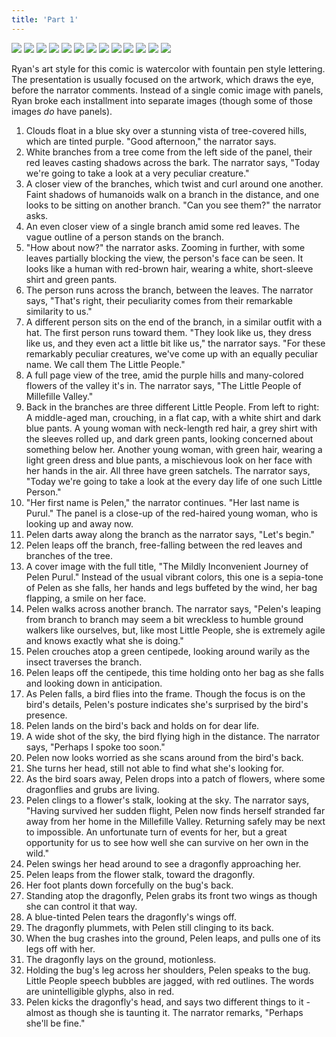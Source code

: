 ```yaml
---
title: 'Part 1'
---
```


![](pelen01.jpg)
![](pelen02.jpg)
![](pelen03.jpg)
![](pelen04.jpg)
![](pelen05.jpg)
![](pelen06.jpg)
![](pelen07.jpg)
![](pelen08.jpg)
![](pelen09.jpg)
![](pelen10.jpg)
![](pelen11.jpg)
![](pelen12.jpg)
![](pelen13.jpg)

Ryan's art style for this comic is watercolor with fountain pen style lettering. The presentation is usually focused on the artwork, which draws the eye, before the narrator comments. Instead of a single comic image with panels, Ryan broke each installment into separate images (though some of those images *do* have panels).

1. Clouds float in a blue sky over a stunning vista of tree-covered hills, which are tinted purple. "Good afternoon," the narrator says.
2. White branches from a tree come from the left side of the panel, their red leaves casting shadows across the bark. The narrator says, "Today we're going to take a look at a very peculiar creature."
3. A closer view of the branches, which twist and curl around one another. Faint shadows of humanoids walk on a branch in the distance, and one looks to be sitting on another branch. "Can you see them?" the narrator asks.
4. An even closer view of a single branch amid some red leaves. The vague outline of a person stands on the branch.
5. "How about now?" the narrator asks. Zooming in further, with some leaves partially blocking the view, the person's face can be seen. It looks like a human with red-brown hair, wearing a white, short-sleeve shirt and green pants.
6. The person runs across the branch, between the leaves. The narrator says, "That's right, their peculiarity comes from their remarkable similarity to us."
7. A different person sits on the end of the branch, in a similar outfit with a hat. The first person runs toward them. "They look like us, they dress like us, and they even act a little bit like us," the narrator says. "For these remarkably peculiar creatures, we've come up with an equally peculiar name. We call them The Little People."
8. A full page view of the tree, amid the purple hills and many-colored flowers of the valley it's in. The narrator says, "The Little People of Millefille Valley."
9. Back in the branches are three different Little People. From left to right: A middle-aged man, crouching, in a flat cap, with a white shirt and dark blue pants. A young woman with neck-length red hair, a grey shirt with the sleeves rolled up, and dark green pants, looking concerned about something below her. Another young woman, with green hair, wearing a light green dress and blue pants, a mischievous look on her face with her hands in the air. All three have green satchels. The narrator says, "Today we're going to take a look at the every day life of one such Little Person."
10. "Her first name is Pelen," the narrator continues. "Her last name is Purul." The panel is a close-up of the red-haired young woman, who is looking up and away now.
11. Pelen darts away along the branch as the narrator says, "Let's begin."
12. Pelen leaps off the branch, free-falling between the red leaves and branches of the tree.
13. A cover image with the full title, "The Mildly Inconvenient Journey of Pelen Purul." Instead of the usual vibrant colors, this one is a sepia-tone of Pelen as she falls, her hands and legs buffeted by the wind, her bag flapping, a smile on her face.
14. Pelen walks across another branch. The narrator says, "Pelen's leaping from branch to branch may seem a bit wreckless to humble ground walkers like ourselves, but, like most Little People, she is extremely agile and knows exactly what she is doing."
15. Pelen crouches atop a green centipede, looking around warily as the insect traverses the branch.
16. Pelen leaps off the centipede, this time holding onto her bag as she falls and looking down in anticipation.
17. As Pelen falls, a bird flies into the frame. Though the focus is on the bird's details, Pelen's posture indicates she's surprised by the bird's presence.
18. Pelen lands on the bird's back and holds on for dear life.
19. A wide shot of the sky, the bird flying high in the distance. The narrator says, "Perhaps I spoke too soon."
20. Pelen now looks worried as she scans around from the bird's back.
21. She turns her head, still not able to find what she's looking for.
22. As the bird soars away, Pelen drops into a patch of flowers, where some dragonflies and grubs are living.
23. Pelen clings to a flower's stalk, looking at the sky. The narrator says, "Having survived her sudden flight, Pelen now finds herself stranded far away from her home in the Millefille Valley. Returning safely may be next to impossible. An unfortunate turn of events for her, but a great opportunity for us to see how well she can survive on her own in the wild."
24. Pelen swings her head around to see a dragonfly approaching her.
25. Pelen leaps from the flower stalk, toward the dragonfly.
26. Her foot plants down forcefully on the bug's back.
27. Standing atop the dragonfly, Pelen grabs its front two wings as though she can control it that way.
28. A blue-tinted Pelen tears the dragonfly's wings off.
29. The dragonfly plummets, with Pelen still clinging to its back.
30. When the bug crashes into the ground, Pelen leaps, and pulls one of its legs off with her.
31. The dragonfly lays on the ground, motionless.
32. Holding the bug's leg across her shoulders, Pelen speaks to the bug. Little People speech bubbles are jagged, with red outlines. The words are unintelligible glyphs, also in red.
33. Pelen kicks the dragonfly's head, and says two different things to it - almost as though she is taunting it. The narrator remarks, "Perhaps she'll be fine."
